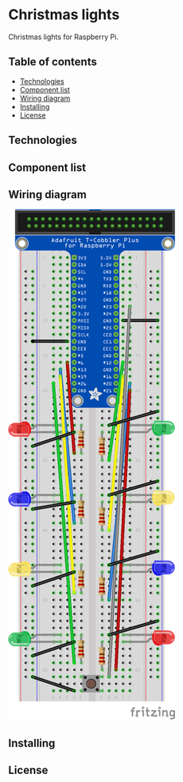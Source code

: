 # Christmas lights
Christmas lights for Raspberry Pi.
## Table of contents
* [Technologies](#technologies)
* [Component list](#component-list)
* [Wiring diagram](#wiring-diagram)
* [Installing](#installing)
* [License](#license)
## Technologies
## Component list
## Wiring diagram
![](christmaslights_bb.png)
## Installing
## License
